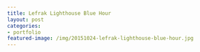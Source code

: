 ```yaml
---
title: Lefrak Lighthouse Blue Hour
layout: post
categories:
- portfolio
featured-image: /img/20151024-lefrak-lighthouse-blue-hour.jpg
---
```

